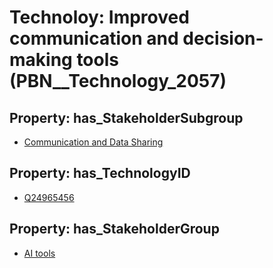# Technoloy: __Improved communication and decision-making tools__ (PBN__Technology_2057)

## Property: has_StakeholderSubgroup

* [Communication and Data Sharing](PBN__TechSubgroup_3)

## Property: has_TechnologyID

* [Q24965456](Q24965456)

## Property: has_StakeholderGroup

* [AI tools](PBN__TechGroup_0)

